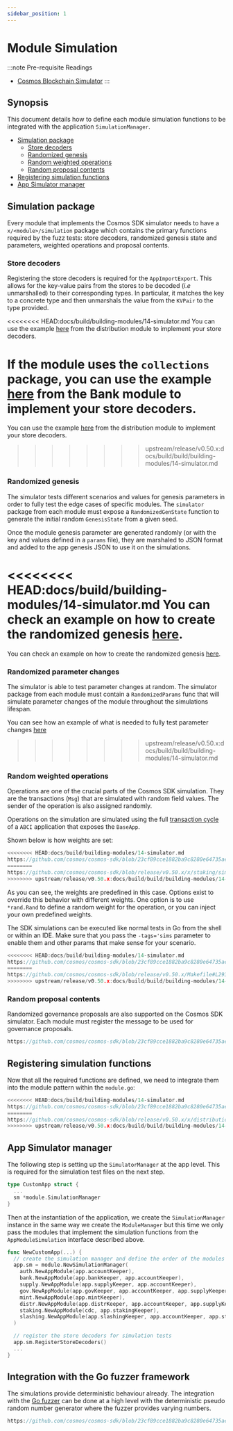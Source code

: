 ```yaml
---
sidebar_position: 1
---
```


# Module Simulation

:::note Pre-requisite Readings

* [Cosmos Blockchain Simulator](../../learn/advanced/12-simulation.md)
:::

## Synopsis

This document details how to define each module simulation functions to be
integrated with the application `SimulationManager`.
  
* [Simulation package](#simulation-package)
    * [Store decoders](#store-decoders)
    * [Randomized genesis](#randomized-genesis)
    * [Random weighted operations](#random-weighted-operations)
    * [Random proposal contents](#random-proposal-contents)
* [Registering simulation functions](#registering-simulation-functions)
* [App Simulator manager](#app-simulator-manager)

## Simulation package

Every module that implements the Cosmos SDK simulator needs to have a `x/<module>/simulation`
package which contains the primary functions required by the fuzz tests: store
decoders, randomized genesis state and parameters, weighted operations and proposal
contents.

### Store decoders

Registering the store decoders is required for the `AppImportExport`. This allows
for the key-value pairs from the stores to be decoded (_i.e_ unmarshalled)
to their corresponding types. In particular, it matches the key to a concrete type
and then unmarshals the value from the `KVPair` to the type provided.

<<<<<<<< HEAD:docs/build/building-modules/14-simulator.md
You can use the example [here](https://github.com/cosmos/cosmos-sdk/blob/main/x/distribution/simulation/decoder.go) from the distribution module to implement your store decoders.

If the module uses the `collections` package, you can use the example [here](https://github.com/cosmos/cosmos-sdk/blob/23cf89cce1882ba9c8280e64735ae200504bfdce/x/bank/module.go#L166) from the Bank module to implement your store decoders.
========
You can use the example [here](https://github.com/cosmos/cosmos-sdk/blob/v/x/distribution/simulation/decoder.go) from the distribution module to implement your store decoders.
>>>>>>>> upstream/release/v0.50.x:docs/build/build/building-modules/14-simulator.md

### Randomized genesis

The simulator tests different scenarios and values for genesis parameters
in order to fully test the edge cases of specific modules. The `simulator` package from each module must expose a `RandomizedGenState` function to generate the initial random `GenesisState` from a given seed.

Once the module genesis parameter are generated randomly (or with the key and
values defined in a `params` file), they are marshaled to JSON format and added
to the app genesis JSON to use it on the simulations.

<<<<<<<< HEAD:docs/build/building-modules/14-simulator.md
You can check an example on how to create the randomized genesis [here](https://github.com/cosmos/cosmos-sdk/blob/main/x/staking/simulation/genesis.go).
========
You can check an example on how to create the randomized genesis [here](https://github.com/cosmos/cosmos-sdk/blob/v/x/staking/simulation/genesis.go).

### Randomized parameter changes

The simulator is able to test parameter changes at random. The simulator package from each module must contain a `RandomizedParams` func that will simulate parameter changes of the module throughout the simulations lifespan.

You can see how an example of what is needed to fully test parameter changes [here](https://github.com/cosmos/cosmos-sdk/blob/v/x/staking/simulation/params.go)
>>>>>>>> upstream/release/v0.50.x:docs/build/build/building-modules/14-simulator.md

### Random weighted operations

Operations are one of the crucial parts of the Cosmos SDK simulation. They are the transactions
(`Msg`) that are simulated with random field values. The sender of the operation
is also assigned randomly.

Operations on the simulation are simulated using the full [transaction cycle](../../learn/advanced/01-transactions.md) of a
`ABCI` application that exposes the `BaseApp`.

Shown below is how weights are set:

```go reference
<<<<<<<< HEAD:docs/build/building-modules/14-simulator.md
https://github.com/cosmos/cosmos-sdk/blob/23cf89cce1882ba9c8280e64735ae200504bfdce/x/staking/depinject.go#L144-L154
========
https://github.com/cosmos/cosmos-sdk/blob/release/v0.50.x/x/staking/simulation/operations.go#L19-L86
>>>>>>>> upstream/release/v0.50.x:docs/build/build/building-modules/14-simulator.md
```

As you can see, the weights are predefined in this case. Options exist to override this behavior with different weights. One option is to use `*rand.Rand` to define a random weight for the operation, or you can inject your own predefined weights.

The SDK simulations can be executed like normal tests in Go from the shell or within an IDE.
Make sure that you pass the `-tags='sims` parameter to enable them and other params that make sense for your scenario.

```go reference
<<<<<<<< HEAD:docs/build/building-modules/14-simulator.md
https://github.com/cosmos/cosmos-sdk/blob/23cf89cce1882ba9c8280e64735ae200504bfdce/scripts/build/simulations.mk#L19
========
https://github.com/cosmos/cosmos-sdk/blob/release/v0.50.x/Makefile#L293-L299
>>>>>>>> upstream/release/v0.50.x:docs/build/build/building-modules/14-simulator.md
```

### Random proposal contents

Randomized governance proposals are also supported on the Cosmos SDK simulator. Each
module must register the message to be used for governance proposals.  

```go reference
https://github.com/cosmos/cosmos-sdk/blob/23cf89cce1882ba9c8280e64735ae200504bfdce/x/staking/depinject.go#L139-L142
```

## Registering simulation functions

Now that all the required functions are defined, we need to integrate them into the module pattern within the `module.go`:

```go reference
<<<<<<<< HEAD:docs/build/building-modules/14-simulator.md
https://github.com/cosmos/cosmos-sdk/blob/23cf89cce1882ba9c8280e64735ae200504bfdce/x/staking/depinject.go#L127-L154
========
https://github.com/cosmos/cosmos-sdk/blob/release/v0.50.x/x/distribution/module.go#L180-L203
>>>>>>>> upstream/release/v0.50.x:docs/build/build/building-modules/14-simulator.md
```

## App Simulator manager

The following step is setting up the `SimulatorManager` at the app level. This
is required for the simulation test files on the next step.

```go
type CustomApp struct {
  ...
  sm *module.SimulationManager
}
```

Then at the instantiation of the application, we create the `SimulationManager`
instance in the same way we create the `ModuleManager` but this time we only pass
the modules that implement the simulation functions from the `AppModuleSimulation`
interface described above.

```go
func NewCustomApp(...) {
  // create the simulation manager and define the order of the modules for deterministic simulations
  app.sm = module.NewSimulationManager(
    auth.NewAppModule(app.accountKeeper),
    bank.NewAppModule(app.bankKeeper, app.accountKeeper),
    supply.NewAppModule(app.supplyKeeper, app.accountKeeper),
    gov.NewAppModule(app.govKeeper, app.accountKeeper, app.supplyKeeper),
    mint.NewAppModule(app.mintKeeper),
    distr.NewAppModule(app.distrKeeper, app.accountKeeper, app.supplyKeeper, app.stakingKeeper),
    staking.NewAppModule(cdc, app.stakingKeeper),
    slashing.NewAppModule(app.slashingKeeper, app.accountKeeper, app.stakingKeeper),
  )

  // register the store decoders for simulation tests
  app.sm.RegisterStoreDecoders()
  ...
}
```

## Integration with the Go fuzzer framework

The simulations provide deterministic behaviour already. The integration with the [Go fuzzer](https://go.dev/doc/security/fuzz/)
can be done at a high level with the deterministic pseudo random number generator where the fuzzer provides varying numbers. 

```go reference
https://github.com/cosmos/cosmos-sdk/blob/23cf89cce1882ba9c8280e64735ae200504bfdce/scripts/build/simulations.mk#L80-L84
```
